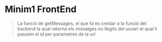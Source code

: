 # Minim1 FrontEnd

> La funció de getMessages, el que fa es creidar a la funció del backend la qual retorna els missatges no llegits del usuari el qual li passem el id per parametres de la url




